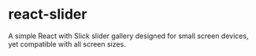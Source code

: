 # react-slider
A simple React with Slick slider gallery designed for small screen devices, yet compatible with all screen sizes.

